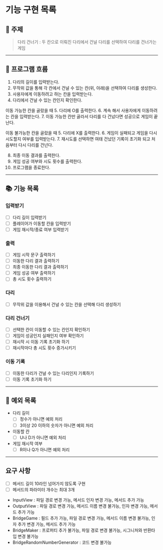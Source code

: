 # 기능 구현 목록

## 📌 주제
> 다리 건너기 : 두 칸으로 이뤄진 다리에서 건널 다리를 선택하여 다리를 건너가는 게임

---
## 📍 프로그램 흐름
1. 다리의 길이를 입력받는다.
2. 무작위 값을 통해 각 칸에서 건널 수 있는 칸(위, 아래)을 선택하여 다리를 생성한다.
3. 사용자에게 이동하려고 하는 칸을 입력받는다.
4. 다리에서 건널 수 있는 칸인지 확인한다.


이동 가능한 칸을 골랐을 때 
5. 다리에 O를 출력한다.
6. 계속 해서 사용자에게 이동하려는 칸을 입력받는다.
7. 이동 가능한 칸만 골라서 다리를 다 건넜다면 성공으로 게임이 끝난다.


이동 불가능한 칸을 골랐을 때 
5. 다리에 X를 출력한다.
6. 게임이 실패되고 게임을 다시 시도할지 여부를 입력받는다.
7. 재시도를 선택하면 여태 건넜던 기록이 초기화 되고 처음부터 다시 다리를 건넌다.


8. 최종 이동 결과를 출력한다.
9. 게임 성공 여부와 시도 횟수를 출력한다.
10. 프로그램을 종료한다.

---
## 📚 기능 목록

### 입력받기 
- [ ] 다리 길이 입력받기
- [ ] 플레이어가 이동할 칸을 입력받기
- [ ] 게임 재시작/종료 여부 입력받기

### 출력 
- [ ] 게임 시작 문구 출력하기
- [ ] 이동한 다리 결과 출력하기 
- [ ] 최종 이동한 다리 결과 출력하기 
- [ ] 게임 성공 여부 출력하기
- [ ] 총 시도 횟수 출력하기

### 다리 
- [ ] 무작위 값을 이용해서 건널 수 있는 칸을 선택해 다리 생성하기 

### 다리 건너기 
- [ ] 선택한 칸이 이동할 수 있는 칸인지 확인하기 
- [ ] 게임이 성공인지 실패인지 여부 확인하기
- [ ] 재시작 시 이동 기록 초기화 하기 
- [ ] 재시작마다 총 시도 횟수 증가시키기

### 이동 기록 
- [ ] 이동한 다리가 건널 수 있는 다리인지 기록하기 
- [ ] 이동 기록 초기화 하기

---
## 📒 예외 목록

- 다리 길이 
  - [ ] 정수가 아니면 예외 처리 
  - [ ] 3이상 20 이하의 숫자가 아니면 예외 처리 

- 이동할 칸 
  - [ ] U나 D가 아니면 예외 처리 

- 게임 재시작 여부 
  - [ ] R이나 Q가 아니면 예외 처리 

--- 
## 요구 사항 
- [ ] 메서드 길이 10라인 넘어가지 않도록 구현
- [ ] 메서드의 파라미터 개수는 최대 3개

- InputView : 파일 경로 변경 가능, 메서드 인자 변경 가능, 메서드 추가 가능
- OutputView : 파일 경로 변경 가능, 메서드 이름 변경 불가능, 인자 변경 가능, 메서드 추가 가능
- BridgeGame : 필드 추가 가능, 파일 경로 변경 가능, 메서드 이름 변경 불가능, 인자 추가 변경 가능, 메서드 추가 가능 
- BridgeMaker : 프로퍼티 추가 불가능, 파일 경로 변경 불가능, 시그니처와 반환타입 변경 불가능 
- BridgeRandomNumberGenerator : 코드 변경 불가능